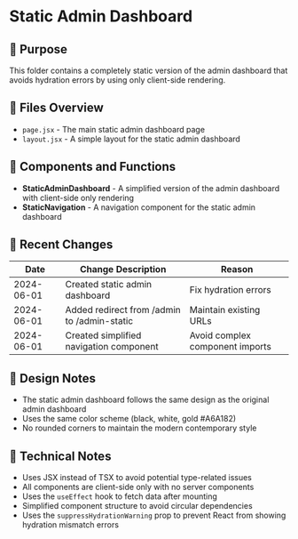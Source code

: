 # Static Admin Dashboard

## 📌 Purpose
This folder contains a completely static version of the admin dashboard that avoids hydration errors by using only client-side rendering.

## 📂 Files Overview
- `page.jsx` - The main static admin dashboard page
- `layout.jsx` - A simple layout for the static admin dashboard

## 🧩 Components and Functions
- **StaticAdminDashboard** - A simplified version of the admin dashboard with client-side only rendering
- **StaticNavigation** - A navigation component for the static admin dashboard

## 🔄 Recent Changes
| Date       | Change Description                                                 | Reason                         |
|------------|--------------------------------------------------------------------|--------------------------------|
| 2024-06-01 | Created static admin dashboard                                     | Fix hydration errors           |
| 2024-06-01 | Added redirect from /admin to /admin-static                        | Maintain existing URLs         |
| 2024-06-01 | Created simplified navigation component                            | Avoid complex component imports|

## 🎨 Design Notes
- The static admin dashboard follows the same design as the original admin dashboard
- Uses the same color scheme (black, white, gold #A6A182)
- No rounded corners to maintain the modern contemporary style

## 🔧 Technical Notes
- Uses JSX instead of TSX to avoid potential type-related issues
- All components are client-side only with no server components
- Uses the `useEffect` hook to fetch data after mounting
- Simplified component structure to avoid circular dependencies
- Uses the `suppressHydrationWarning` prop to prevent React from showing hydration mismatch errors

